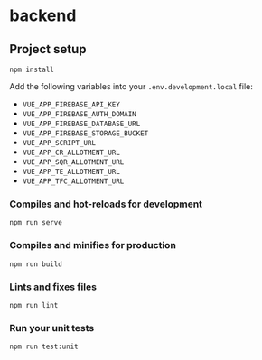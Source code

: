 # backend

## Project setup

```
npm install
```

Add the following variables into your `.env.development.local` file:

- `VUE_APP_FIREBASE_API_KEY`
- `VUE_APP_FIREBASE_AUTH_DOMAIN`
- `VUE_APP_FIREBASE_DATABASE_URL`
- `VUE_APP_FIREBASE_STORAGE_BUCKET`
- `VUE_APP_SCRIPT_URL`
- `VUE_APP_CR_ALLOTMENT_URL`
- `VUE_APP_SQR_ALLOTMENT_URL`
- `VUE_APP_TE_ALLOTMENT_URL`
- `VUE_APP_TFC_ALLOTMENT_URL`

### Compiles and hot-reloads for development

```
npm run serve
```

### Compiles and minifies for production

```
npm run build
```

### Lints and fixes files

```
npm run lint
```

### Run your unit tests

```
npm run test:unit
```

